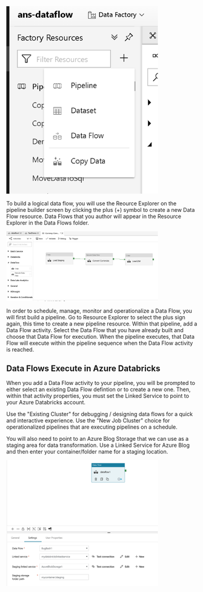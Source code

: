 <img src="../images/redf001.png" width="400">

To build a logical data flow, you will use the Reource Explorer on the pipeline builder screen by clicking the plus (+) symbol to create a new Data Flow resource. Data Flows that you author will appear in the Resource Explorer in the Data Flows folder.

<img src="../images/cfdf001.png" width="400">

In order to schedule, manage, monitor and operationalize a Data Flow, you will first build a pipeline. Go to Resource Explorer to select the plus sign again, this time to create a new pipeline resource. Within that pipeline, add a Data Flow activity. Select the Data Flow that you have already built and choose that Data Flow for execution. When the pipeline executes, that Data Flow will execute within the pipeline sequence when the Data Flow activity is reached.

## Data Flows Execute in Azure Databricks

When you add a Data Flow activity to your pipeline, you will be prompted to either select an existing Data Flow defintion or to create a new one. Then, within that activity properties, you must set the Linked Service to point to your Azure Databricks account.

Use the "Existing Cluster" for debugging / designing data flows for a quick and interactive experience. Use the "New Job Cluster" choice for operationalized pipelines that are executing pipelines on a schedule.

You will also need to point to an Azure Blog Storage that we can use as a staging area for data transformation. Use a Linked Service for Azure Blog and then enter your container/folder name for a staging location.

<img src="../images/newdataflowactivity.png" width="400">
